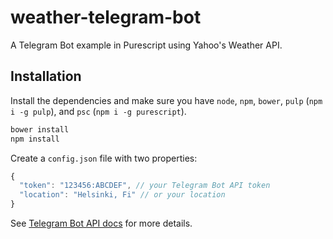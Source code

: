 # weather-telegram-bot

A Telegram Bot example in Purescript using Yahoo's Weather API.

## Installation

Install the dependencies and make sure you have `node`, `npm`, `bower`, `pulp` (`npm i -g pulp`), and `psc` (`npm i -g purescript`).

```sh
bower install
npm install
```

Create a `config.json` file with two properties:

```js
{
  "token": "123456:ABCDEF", // your Telegram Bot API token
  "location": "Helsinki, Fi" // or your location
}
```

See [Telegram Bot API docs](https://core.telegram.org/bots/api) for more details.
